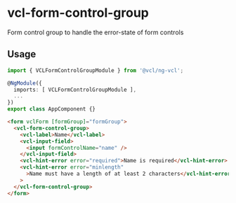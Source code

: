# vcl-form-control-group

Form control group to handle the error-state of form controls

## Usage

```typescript
import { VCLFormControlGroupModule } from '@vcl/ng-vcl';

@NgModule({
  imports: [ VCLFormControlGroupModule ],
  ...
})
export class AppComponent {}
```

```html
<form vclForm [formGroup]="formGroup">
  <vcl-form-control-group>
    <vcl-label>Name</vcl-label>
    <vcl-input-field>
      <input formControlName="name" />
    </vcl-input-field>
    <vcl-hint-error error="required">Name is required</vcl-hint-error>
    <vcl-hint-error error="minlength"
      >Name must have a length of at least 2 characters</vcl-hint-error
    >
  </vcl-form-control-group>
</form>
```
